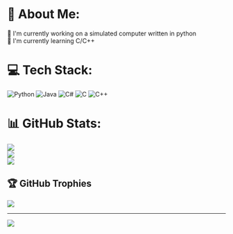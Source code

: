 # 💫 About Me:
🔭 I'm currently working on a simulated computer written in python<br>🌱 I'm currently learning C/C++


# 💻 Tech Stack:
![Python](https://img.shields.io/badge/python-3670A0?style=for-the-badge&logo=python&logoColor=ffdd54)
![Java](https://img.shields.io/badge/java-%23ED8B00.svg?style=for-the-badge&logo=openjdk&logoColor=white)
![C#](https://img.shields.io/badge/c%23-%23239120.svg?style=for-the-badge&logo=c-sharp&logoColor=white)
![C](https://img.shields.io/badge/c-%2300599C.svg?style=for-the-badge&logo=c&logoColor=white) ![C++](https://img.shields.io/badge/c++-%2300599C.svg?style=for-the-badge&logo=c%2B%2B&logoColor=white) 
# 📊 GitHub Stats:
![](https://github-readme-stats.vercel.app/api?username=dexterharrison29&theme=dark&hide_border=false&include_all_commits=false&count_private=false)<br/>
![](https://github-readme-streak-stats.herokuapp.com/?user=dexterharrison29&theme=dark&hide_border=false)<br/>
![](https://github-readme-stats.vercel.app/api/top-langs/?username=dexterharrison29&theme=dark&hide_border=false&include_all_commits=false&count_private=false&layout=compact)

## 🏆 GitHub Trophies
![](https://github-profile-trophy.vercel.app/?username=dexterharrison29&theme=radical&no-frame=false&no-bg=true&margin-w=4)

---
[![](https://visitcount.itsvg.in/api?id=dexterharrison29&icon=0&color=0)](https://visitcount.itsvg.in)

<!-- Proudly created with GPRM ( https://gprm.itsvg.in ) -->
